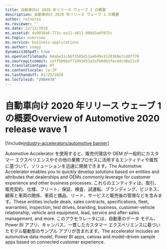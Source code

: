 ```yaml
---
title: 自動車向け 2020 年リリース ウェーブ 1 の概要
description: 自動車向け 2020 年リリース ウェーブ 1 の概要
author: relnotes
ms.reviewer: ''
ms.date: 12/12/2019
ms.assetid: da9030a6-771c-ea11-a811-000d3a8f075c
ms.topic: overview
ms.service: business-applications
ms.author: snagy
dynamics365pdf: true
ms.openlocfilehash: 0dabe31cbbf1585d11aeb49c4120368e7cd07778
ms.sourcegitcommit: ceff5b6bef71093d51a3afb60b3fecd4cd8a11c8
ms.translationtype: HT
ms.contentlocale: ja-JP
ms.lasthandoff: 01/25/2020
ms.locfileid: "2984478"
---
```

# <a name="overview-of-automotive-2020-release-wave-1"></a><span data-ttu-id="5ef4d-103">自動車向け 2020 年リリース ウェーブ 1 の概要</span><span class="sxs-lookup"><span data-stu-id="5ef4d-103">Overview of Automotive 2020 release wave 1</span></span>
[!include[industry-accelerators/automotive banner](../includes/industry-accelerators/automotive.md)]

<!--overview start-->
<span data-ttu-id="5ef4d-104">Automotive Accelerator を使用すると、販売代理店や OEM が一般的にカスタマー エクスペリエンスやその他の業務プロセスに活用するエンティティや属性に基づいて、ソリューションを迅速に開発できます。</span><span class="sxs-lookup"><span data-stu-id="5ef4d-104">The Automotive Accelerator enables you to quickly develop solutions based on entities and attributes that dealerships and OEMs commonly leverage for customer experience and other business processes.</span></span> <span data-ttu-id="5ef4d-105">これらのエンティティは、取引、販売契約、仕様、フリート、保証、検査、試運転、ブランディング、ビジネス、顧客と車両の関係、車両と備品、リード、サービスと販売後の管理などを含みます。</span><span class="sxs-lookup"><span data-stu-id="5ef4d-105">These entities include deals, sales contracts, specifications, fleet, warranties, inspection, test drives, branding, business, customer-vehicle relationship, vehicle and equipment, lead, service and after-sales management, and more.</span></span> <span data-ttu-id="5ef4d-106">このアクセラレータには、自動車のデータ モデル、Power BI アプリ、キャンバス、一貫したカスタマー エクスペリエンスに基づいたモデル駆動型のサンプル アプリが含まれます。</span><span class="sxs-lookup"><span data-stu-id="5ef4d-106">The accelerator includes an automotive data model, Power BI apps, canvas and model-driven sample apps based on connected customer experience.</span></span>

<!--overview end-->
